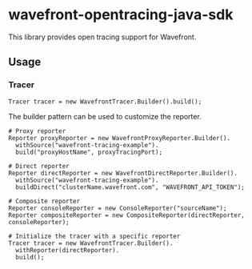 # wavefront-opentracing-java-sdk

This library provides open tracing support for Wavefront.

## Usage

### Tracer
```
Tracer tracer = new WavefrontTracer.Builder().build();
```
The builder pattern can be used to customize the reporter.

```
# Proxy reporter
Reporter proxyReporter = new WavefrontProxyReporter.Builder().
  withSource("wavefront-tracing-example").
  build("proxyHostName", proxyTracingPort);

# Direct reporter
Reporter directReporter = new WavefrontDirectReporter.Builder().
  withSource("wavefront-tracing-example").
  buildDirect("clusterName.wavefront.com", "WAVEFRONT_API_TOKEN");

# Composite reporter
Reporter consoleReporter = new ConsoleReporter("sourceName");
Reporter compositeReporter = new CompositeReporter(directReporter, consoleReporter);

# Initialize the tracer with a specific reporter
Tracer tracer = new WavefrontTracer.Builder().
  withReporter(directReporter).
  build();
```
